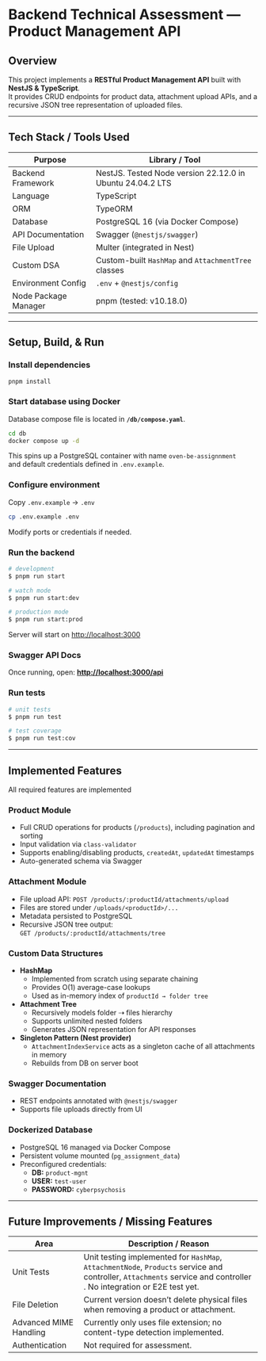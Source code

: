 # Backend Technical Assessment — Product Management API

## Overview

This project implements a **RESTful Product Management API** built with **NestJS & TypeScript**.  
It provides CRUD endpoints for product data, attachment upload APIs, and a recursive JSON tree representation of uploaded files.

---

## Tech Stack / Tools Used

| Purpose              | Library / Tool                                            |
| -------------------- | --------------------------------------------------------- |
| Backend Framework    | NestJS. Tested Node version 22.12.0 in Ubuntu 24.04.2 LTS |
| Language             | TypeScript                                                |
| ORM                  | TypeORM                                                   |
| Database             | PostgreSQL 16 (via Docker Compose)                        |
| API Documentation    | Swagger (`@nestjs/swagger`)                               |
| File Upload          | Multer (integrated in Nest)                               |
| Custom DSA           | Custom-built `HashMap` and `AttachmentTree` classes       |
| Environment Config   | `.env` + `@nestjs/config`                                 |
| Node Package Manager | pnpm (tested: v10.18.0)                                   |

---

## Setup, Build, & Run

### Install dependencies

```bash
pnpm install
```

### Start database using Docker

Database compose file is located in **`/db/compose.yaml`**.

```bash
cd db
docker compose up -d
```

This spins up a PostgreSQL container with name `oven-be-assignnment`  
and default credentials defined in `.env.example`.

### Configure environment

Copy `.env.example` → `.env`

```bash
cp .env.example .env
```

Modify ports or credentials if needed.

### Run the backend

```bash
# development
$ pnpm run start

# watch mode
$ pnpm run start:dev

# production mode
$ pnpm run start:prod
```

Server will start on [http://localhost:3000](http://localhost:3000)

### Swagger API Docs

Once running, open: **[http://localhost:3000/api](http://localhost:3000/api)**

### Run tests

```bash
# unit tests
$ pnpm run test

# test coverage
$ pnpm run test:cov
```

---

## Implemented Features

All required features are implemented

### Product Module

- Full CRUD operations for products (`/products`), including pagination and sorting
- Input validation via `class-validator`
- Supports enabling/disabling products, `createdAt`, `updatedAt` timestamps
- Auto-generated schema via Swagger

### Attachment Module

- File upload API: `POST /products/:productId/attachments/upload`
- Files are stored under `/uploads/<productId>/...`
- Metadata persisted to PostgreSQL
- Recursive JSON tree output:  
  `GET /products/:productId/attachments/tree`

### Custom Data Structures

- **HashMap**
  - Implemented from scratch using separate chaining
  - Provides O(1) average-case lookups
  - Used as in-memory index of `productId → folder tree`
- **Attachment Tree**
  - Recursively models folder ⇢ files hierarchy
  - Supports unlimited nested folders
  - Generates JSON representation for API responses
- **Singleton Pattern (Nest provider)**
  - `AttachmentIndexService` acts as a singleton cache of all attachments in memory
  - Rebuilds from DB on server boot

### Swagger Documentation

- REST endpoints annotated with `@nestjs/swagger`
- Supports file uploads directly from UI

### Dockerized Database

- PostgreSQL 16 managed via Docker Compose
- Persistent volume mounted (`pg_assignment_data`)
- Preconfigured credentials:
  - **DB:** `product-mgnt`
  - **USER:** `test-user`
  - **PASSWORD:** `cyberpsychosis`

---

## Future Improvements / Missing Features

| Area                   | Description / Reason                                                                                                                                                |
| ---------------------- | ------------------------------------------------------------------------------------------------------------------------------------------------------------------- |
| Unit Tests             | Unit testing implemented for `HashMap`, `AttachmentNode`, `Products` service and controller, `Attachments` service and controller . No integration or E2E test yet. |
| File Deletion          | Current version doesn’t delete physical files when removing a product or attachment.                                                                                |
| Advanced MIME Handling | Currently only uses file extension; no content-type detection implemented.                                                                                          |
| Authentication         | Not required for assessment.                                                                                                                                        |
